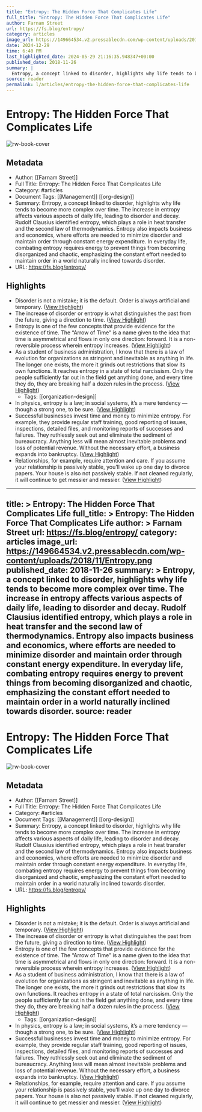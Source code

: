 ```yaml
---
title: "Entropy: The Hidden Force That Complicates Life"
full_title: "Entropy: The Hidden Force That Complicates Life"
author: Farnam Street
url: https://fs.blog/entropy/
category: articles
image_url: https://149664534.v2.pressablecdn.com/wp-content/uploads/2018/11/Entropy.png
date: 2024-12-29
time: 6:40 PM
last_highlighted_date: 2024-05-29 21:16:35.948347+00:00
published_date: 2018-11-26
summary: |
  Entropy, a concept linked to disorder, highlights why life tends to become more complex over time. The increase in entropy affects various aspects of daily life, leading to disorder and decay. Rudolf Clausius identified entropy, which plays a role in heat transfer and the second law of thermodynamics. Entropy also impacts business and economics, where efforts are needed to minimize disorder and maintain order through constant energy expenditure. In everyday life, combating entropy requires energy to prevent things from becoming disorganized and chaotic, emphasizing the constant effort needed to maintain order in a world naturally inclined towards disorder.
source: reader
permalink: l/articles/entropy-the-hidden-force-that-complicates-life
---
```

# Entropy: The Hidden Force That Complicates Life

![rw-book-cover](https://149664534.v2.pressablecdn.com/wp-content/uploads/2018/11/Entropy.png)

## Metadata
- Author: [[Farnam Street]]
- Full Title: Entropy: The Hidden Force That Complicates Life
- Category: #articles
- Document Tags: [[Management]] [[org-design]] 
- Summary: Entropy, a concept linked to disorder, highlights why life tends to become more complex over time. The increase in entropy affects various aspects of daily life, leading to disorder and decay. Rudolf Clausius identified entropy, which plays a role in heat transfer and the second law of thermodynamics. Entropy also impacts business and economics, where efforts are needed to minimize disorder and maintain order through constant energy expenditure. In everyday life, combating entropy requires energy to prevent things from becoming disorganized and chaotic, emphasizing the constant effort needed to maintain order in a world naturally inclined towards disorder.
- URL: https://fs.blog/entropy/

## Highlights
- Disorder is not a mistake; it is the default. Order is always artificial and temporary. ([View Highlight](https://read.readwise.io/read/01hz21txtzszvsb7n2d8cmg5sk))
- The increase of disorder or entropy is what distinguishes the past from the future, giving a direction to time. ([View Highlight](https://read.readwise.io/read/01hz21x9txnenb5aphgzaf08qy))
- Entropy is one of the few concepts that provide evidence for the existence of time. The “Arrow of Time” is a name given to the idea that time is asymmetrical and flows in only one direction: forward. It is a non-reversible process wherein entropy increases. ([View Highlight](https://read.readwise.io/read/01hz21ww8ewatp7z5f3mfedppb))
- As a student of business administration, I know that there is a law of evolution for organizations as stringent and inevitable as anything in life. The longer one exists, the more it grinds out restrictions that slow its own functions. It reaches entropy in a state of total narcissism. Only the people sufficiently far out in the field get anything done, and every time they do, they are breaking half a dozen rules in the process. ([View Highlight](https://read.readwise.io/read/01hz220z5sfxrk7jzgkwxfyjag))
    - Tags: [[organization-design]] 
- In physics, entropy is a law; in social systems, it’s a mere tendency — though a strong one, to be sure. ([View Highlight](https://read.readwise.io/read/01hz2216y9gjtnf8fsn747c6rf))
- Successful businesses invest time and money to minimize entropy. For example, they provide regular staff training, good reporting of issues, inspections, detailed files, and monitoring reports of successes and failures. They ruthlessly seek out and eliminate the sediment of bureaucracy. Anything less will mean almost inevitable problems and loss of potential revenue. Without the necessary effort, a business expands into bankruptcy. ([View Highlight](https://read.readwise.io/read/01hz221v4t5ej4gd55vmxrajde))
- Relationships, for example, require attention and care. If you assume your relationship is passively stable, you’ll wake up one day to divorce papers. Your house is also not passively stable. If not cleaned regularly, it will continue to get messier and messier. ([View Highlight](https://read.readwise.io/read/01hz225jc5ccna7gyhaq4mgmkg))


---
title: >
  Entropy: The Hidden Force That Complicates Life
full_title: >
  Entropy: The Hidden Force That Complicates Life
author: >
  Farnam Street
url: https://fs.blog/entropy/
category: articles
image_url: https://149664534.v2.pressablecdn.com/wp-content/uploads/2018/11/Entropy.png
published_date: 2018-11-26
summary: >
  Entropy, a concept linked to disorder, highlights why life tends to become more complex over time. The increase in entropy affects various aspects of daily life, leading to disorder and decay. Rudolf Clausius identified entropy, which plays a role in heat transfer and the second law of thermodynamics. Entropy also impacts business and economics, where efforts are needed to minimize disorder and maintain order through constant energy expenditure. In everyday life, combating entropy requires energy to prevent things from becoming disorganized and chaotic, emphasizing the constant effort needed to maintain order in a world naturally inclined towards disorder.
source: reader
---
# Entropy: The Hidden Force That Complicates Life

![rw-book-cover](https://149664534.v2.pressablecdn.com/wp-content/uploads/2018/11/Entropy.png)

## Metadata
- Author: [[Farnam Street]]
- Full Title: Entropy: The Hidden Force That Complicates Life
- Category: #articles
- Document Tags: [[Management]] [[org-design]] 
- Summary: Entropy, a concept linked to disorder, highlights why life tends to become more complex over time. The increase in entropy affects various aspects of daily life, leading to disorder and decay. Rudolf Clausius identified entropy, which plays a role in heat transfer and the second law of thermodynamics. Entropy also impacts business and economics, where efforts are needed to minimize disorder and maintain order through constant energy expenditure. In everyday life, combating entropy requires energy to prevent things from becoming disorganized and chaotic, emphasizing the constant effort needed to maintain order in a world naturally inclined towards disorder.
- URL: https://fs.blog/entropy/

## Highlights
- Disorder is not a mistake; it is the default. Order is always artificial and temporary. ([View Highlight](https://read.readwise.io/read/01hz21txtzszvsb7n2d8cmg5sk))
- The increase of disorder or entropy is what distinguishes the past from the future, giving a direction to time. ([View Highlight](https://read.readwise.io/read/01hz21x9txnenb5aphgzaf08qy))
- Entropy is one of the few concepts that provide evidence for the existence of time. The “Arrow of Time” is a name given to the idea that time is asymmetrical and flows in only one direction: forward. It is a non-reversible process wherein entropy increases. ([View Highlight](https://read.readwise.io/read/01hz21ww8ewatp7z5f3mfedppb))
- As a student of business administration, I know that there is a law of evolution for organizations as stringent and inevitable as anything in life. The longer one exists, the more it grinds out restrictions that slow its own functions. It reaches entropy in a state of total narcissism. Only the people sufficiently far out in the field get anything done, and every time they do, they are breaking half a dozen rules in the process. ([View Highlight](https://read.readwise.io/read/01hz220z5sfxrk7jzgkwxfyjag))
    - Tags: [[organization-design]] 
- In physics, entropy is a law; in social systems, it’s a mere tendency — though a strong one, to be sure. ([View Highlight](https://read.readwise.io/read/01hz2216y9gjtnf8fsn747c6rf))
- Successful businesses invest time and money to minimize entropy. For example, they provide regular staff training, good reporting of issues, inspections, detailed files, and monitoring reports of successes and failures. They ruthlessly seek out and eliminate the sediment of bureaucracy. Anything less will mean almost inevitable problems and loss of potential revenue. Without the necessary effort, a business expands into bankruptcy. ([View Highlight](https://read.readwise.io/read/01hz221v4t5ej4gd55vmxrajde))
- Relationships, for example, require attention and care. If you assume your relationship is passively stable, you’ll wake up one day to divorce papers. Your house is also not passively stable. If not cleaned regularly, it will continue to get messier and messier. ([View Highlight](https://read.readwise.io/read/01hz225jc5ccna7gyhaq4mgmkg))



